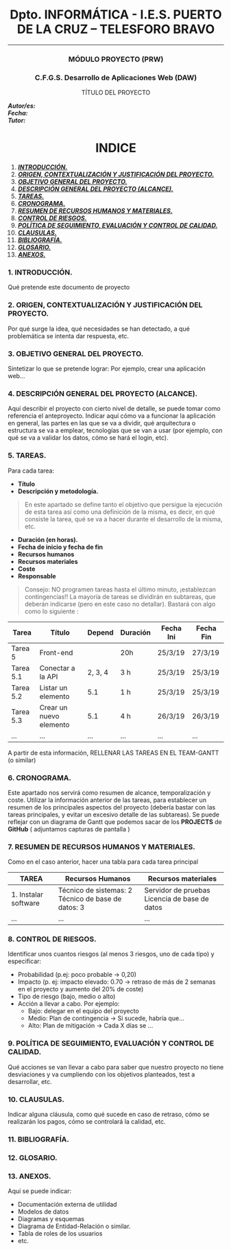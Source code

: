 <center>

# Dpto. INFORMÁTICA - I.E.S. PUERTO DE LA CRUZ – TELESFORO BRAVO 
***
### MÓDULO PROYECTO (PRW)
### C.F.G.S. Desarrollo de Aplicaciones Web (DAW) 

TÍTULO DEL PROYECTO 

</center>

<right>


***Autor/es:***  
***Fecha:***  
***Tutor:***



</right>

<center>

# INDICE 

</center>

1. [***INTRODUCCIÓN.***](#id1)
2. [***ORIGEN, CONTEXTUALIZACIÓN Y JUSTIFICACIÓN DEL PROYECTO.***](#id2)
3. [***OBJETIVO GENERAL DEL PROYECTO.***](#id3)
4. [***DESCRIPCIÓN GENERAL DEL PROYECTO (ALCANCE).***](#id4)
5. [***TAREAS.***](#id5)
6. [***CRONOGRAMA.***](#id6)
7. [***RESUMEN DE RECURSOS HUMANOS Y MATERIALES.***](#id7)
8. [***CONTROL DE RIESGOS.***](#id8)
9. [***POLÍTICA DE SEGUIMIENTO, EVALUACIÓN Y CONTROL DE CALIDAD.***](#id9)
10. [***CLAUSULAS.***](#id10)
11. [***BIBLIOGRAFÍA.***](#id11)
12. [***GLOSARIO.***](#id12)
13. [***ANEXOS.***](#id13)

### 1. INTRODUCCIÓN. <a name="id1"></a>

Qué pretende este documento de proyecto

### 2. ORIGEN, CONTEXTUALIZACIÓN Y JUSTIFICACIÓN DEL PROYECTO. <a name="id2"></a>

Por qué surge la idea, qué necesidades se han detectado, a qué problemática se intenta dar respuesta, etc. 

### 3. OBJETIVO GENERAL DEL PROYECTO. <a name="id3"></a>

Sintetizar lo que se pretende lograr: Por ejemplo, crear una aplicación web...

### 4. DESCRIPCIÓN GENERAL DEL PROYECTO (ALCANCE). <a name="id4"></a>

Aquí describir el proyecto con cierto nivel de detalle, se puede tomar como referencia el anteproyecto. Indicar aquí cómo va a funcionar la aplicación en general, las partes en las que se va a dividir, qué arquitectura o estructura se va a emplear, tecnologías que se van a usar (por ejemplo, con qué se va a  validar los datos, cómo se hará el login, etc).

### 5. TAREAS. <a name="id5"></a>

Para cada tarea:
+ **Título**
+ **Descripción y metodología.** 
>En este apartado se define tanto el objetivo que persigue la ejecución de esta tarea así como una definición de la misma, es decir, en qué consiste la tarea, qué se va a hacer durante el desarrollo de la misma, etc.
+ **Duración (en horas).** 
+ **Fecha de inicio y fecha de fin**
+ **Recursos humanos**
+ **Recursos materiales**
+ **Coste**
+ **Responsable**

>Consejo: NO programen tareas hasta el último minuto, ¡establezcan contingencias!! 	La mayoría de tareas se dividirán en subtareas, que deberán indicarse (pero en este caso no detallar). Bastará con algo como lo siguiente :

<center>

| Tarea     | Título                  | Depend  | Duración | Fecha Ini | Fecha Fin |
|-----------|-------------------------|---------|----------|-----------|-----------|
| Tarea 5   | Front-end               |         | 20h      | 25/3/19   | 27/3/19   |
| Tarea 5.1 | Conectar a la API       | 2, 3, 4 | 3 h      | 25/3/19   | 25/3/19   |
| Tarea 5.2 | Listar un elemento      | 5.1     | 1 h      | 25/3/19   | 25/3/19   |
| Tarea 5.3 | Crear un nuevo elemento | 5.1     | 4 h      | 26/3/19   | 26/3/19   |
| ...       | ...                     | ...     | ...      | ...       | ...       |

</center>

A partir de esta información, RELLENAR LAS TAREAS EN EL TEAM-GANTT (o similar)

### 6. CRONOGRAMA. <a name="id6"></a>

Este apartado nos servirá como resumen de alcance, temporalización y coste. Utilizar la información anterior de las tareas, para establecer un resumen de los principales aspectos del proyecto (debería bastar con las tareas principales, y evitar un excesivo detalle de las subtareas). Se puede reflejar con un diagrama de Gantt que podemos sacar de los **PROJECTS** de **GitHub** ( adjuntamos capturas de pantalla )

### 7. RESUMEN DE RECURSOS HUMANOS Y MATERIALES. <a name="id7"></a>

Como en el caso anterior, hacer una tabla para cada tarea principal

<center>

| TAREA                | Recursos Humanos                                   | Recursos materiales                           |
|----------------------|----------------------------------------------------|-----------------------------------------------|
| 1. Instalar software | Técnico de sistemas: 2 Técnico de base de datos: 3 | Servidor de pruebas Licencia de base de datos |
| ...                  | ...                                                | ...                                           |

</center>

### 8. CONTROL DE RIESGOS. <a name="id8"></a>

Identificar unos cuantos riesgos (al menos 3 riesgos, uno de cada tipo) y especificar:
+ Probabilidad (p.ej: poco probable →  0,20)
+ Impacto (p. ej: impacto elevado: 0.70 → retraso de más de 2 semanas en el proyecto y aumento del 20% de coste)
+ Tipo de riesgo (bajo, medio o alto)
+ Acción a llevar a cabo. Por ejemplo: 
    +  Bajo: delegar en el equipo del proyecto
    + Medio: Plan de contingencia → Si sucede, habría que…
    + Alto: Plan de mitigación → Cada X días se …
  
### 9. POLÍTICA DE SEGUIMIENTO, EVALUACIÓN Y CONTROL DE CALIDAD. <a name="id9"></a>

Qué acciones se van llevar a cabo para saber que nuestro proyecto no tiene desviaciones y va cumpliendo con los objetivos planteados, test a desarrollar, etc.

### 10.  CLAUSULAS. <a name="id10"></a>
Indicar alguna cláusula, como qué sucede en caso de retraso, cómo se realizarán los pagos, cómo se controlará la calidad, etc.

### 11.  BIBLIOGRAFÍA. <a name="id11"></a>
    
### 12.  GLOSARIO. <a name="id12"></a>
### 13.  ANEXOS. <a name="id13"></a>

Aquí se puede indicar: 
+ Documentación externa de utilidad
+ Modelos de datos
+ Diagramas y esquemas
+ Diagrama de Entidad-Relación o similar.
+ Tabla de roles de los usuarios
+ etc.
